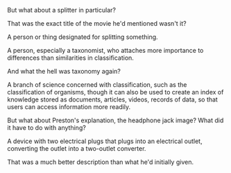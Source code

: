 But what about a splitter in particular?

That was the exact title of the movie he'd mentioned wasn't it?

A person or thing designated for splitting something.

A person, especially a taxonomist, who attaches more importance to differences than similarities in classification.

And what the hell was taxonomy again?

A branch of science concerned with classification, such as the classification of organisms, though it can also be used to create an index of knowledge stored as documents, articles, videos, records of data, so that users can access information more readily.

But what about Preston's explanation, the headphone jack image? What did it have to do with anything?

A device with two electrical plugs that plugs into an electrical outlet, converting the outlet into a two-outlet converter.

That was a much better description than what he'd initially given.